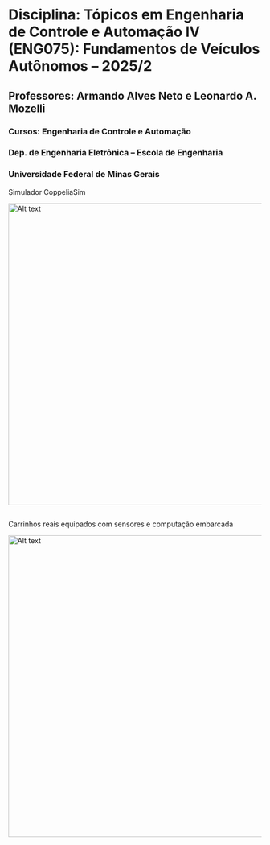 # Disciplina: Tópicos em Engenharia de Controle e Automação IV (ENG075): Fundamentos de Veículos Autônomos – 2025/2

## Professores: Armando Alves Neto e Leonardo A. Mozelli
### Cursos: Engenharia de Controle e Automação
### Dep. de Engenharia Eletrônica – Escola de Engenharia
### Universidade Federal de Minas Gerais

Simulador CoppeliaSim

<img src="https://github.com/GTI-UFMG/fundamentos_veiculos_autonomos/assets/64908110/b34f42c4-b19c-490e-b646-385c06bc5b52" alt="Alt text" width="600">


##

Carrinhos reais equipados com sensores e computação embarcada

<img src="https://github.com/CELTA-UFMG/fundamentos_veiculos_autonomos/assets/64908110/93844144-905d-4267-92d3-086e150e8e8d)" alt="Alt text" width="600">
